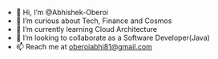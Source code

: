 - 👋 Hi, I’m @Abhishek-Oberoi
- 👀 I’m curious about Tech, Finance and Cosmos 
- 🌱 I’m currently learning Cloud Architecture
- 💞️ I’m looking to collaborate as a Software Developer(Java)
- 📫 Reach me at oberoiabhi81@gmail.com

<!---
Abhishek-Oberoi/Abhishek-Oberoi is a ✨ special ✨ repository because its `README.md` (this file) appears on your GitHub profile.
You can click the Preview link to take a look at your changes.
--->
